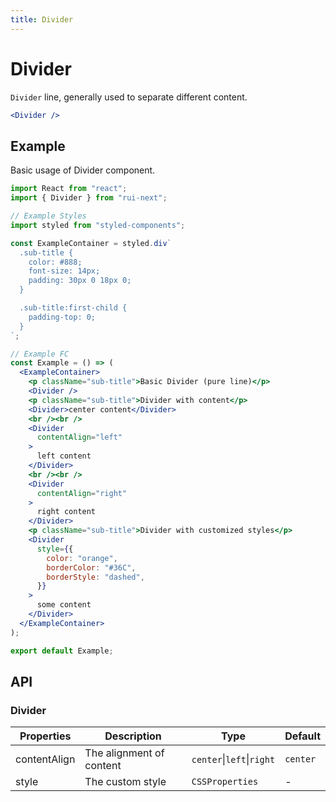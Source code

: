 ```yaml
---
title: Divider
---
```


# Divider

`Divider` line, generally used to separate different content.

```jsx
<Divider />
```

## Example

Basic usage of Divider component.

```jsx live=local
import React from "react";
import { Divider } from "rui-next";

// Example Styles
import styled from "styled-components";

const ExampleContainer = styled.div`
  .sub-title {
    color: #888;
    font-size: 14px;
    padding: 30px 0 18px 0;
  }

  .sub-title:first-child {
    padding-top: 0;
  }
`;

// Example FC
const Example = () => (
  <ExampleContainer>
    <p className="sub-title">Basic Divider (pure line)</p>
    <Divider />
    <p className="sub-title">Divider with content</p>
    <Divider>center content</Divider>
    <br /><br />
    <Divider
      contentAlign="left"
    >
      left content
    </Divider>
    <br /><br />
    <Divider
      contentAlign="right"
    >
      right content
    </Divider>
    <p className="sub-title">Divider with customized styles</p>
    <Divider
      style={{
        color: "orange",
        borderColor: "#36C",
        borderStyle: "dashed",
      }}
    >
      some content
    </Divider>
  </ExampleContainer>
);

export default Example;
```

## API

### Divider

Properties | Description | Type | Default
-----------|------------|------|--------
| contentAlign | The alignment of content | `center`\|`left`\|`right` | `center` |
| style | The custom style | `CSSProperties` | - |
